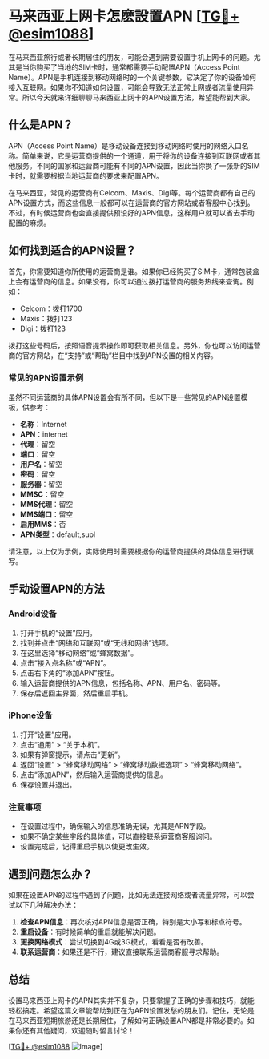 # 马来西亚上网卡怎麽設置APN [[TG💪+ @esim1088](https://t.me/s/esim1088)]

在马来西亚旅行或者长期居住的朋友，可能会遇到需要设置手机上网卡的问题。尤其是当你购买了当地的SIM卡时，通常都需要手动配置APN（Access Point Name）。APN是手机连接到移动网络时的一个关键参数，它决定了你的设备如何接入互联网。如果你不知道如何设置，可能会导致无法正常上网或者流量使用异常。所以今天就来详细聊聊马来西亚上网卡的APN设置方法，希望能帮到大家。

## 什么是APN？

APN（Access Point Name）是移动设备连接到移动网络时使用的网络入口名称。简单来说，它是运营商提供的一个通道，用于将你的设备连接到互联网或者其他服务。不同的国家和运营商可能有不同的APN设置，因此当你换了一张新的SIM卡时，就需要根据当地运营商的要求来配置APN。

在马来西亚，常见的运营商有Celcom、Maxis、Digi等。每个运营商都有自己的APN设置方式，而这些信息一般都可以在运营商的官方网站或者客服中心找到。不过，有时候运营商也会直接提供预设好的APN信息，这样用户就可以省去手动配置的麻烦。

## 如何找到适合的APN设置？

首先，你需要知道你所使用的运营商是谁。如果你已经购买了SIM卡，通常包装盒上会有运营商的信息。如果没有，你可以通过拨打运营商的服务热线来查询。例如：

- Celcom：拨打1700
- Maxis：拨打123
- Digi：拨打123

拨打这些号码后，按照语音提示操作即可获取相关信息。另外，你也可以访问运营商的官方网站，在“支持”或“帮助”栏目中找到APN设置的相关内容。

### 常见的APN设置示例

虽然不同运营商的具体APN设置会有所不同，但以下是一些常见的APN设置模板，供参考：

- **名称**：Internet
- **APN**：internet
- **代理**：留空
- **端口**：留空
- **用户名**：留空
- **密码**：留空
- **服务器**：留空
- **MMSC**：留空
- **MMS代理**：留空
- **MMS端口**：留空
- **启用MMS**：否
- **APN类型**：default,supl

请注意，以上仅为示例，实际使用时需要根据你的运营商提供的具体信息进行填写。

## 手动设置APN的方法

### Android设备

1. 打开手机的“设置”应用。
2. 找到并点击“网络和互联网”或“无线和网络”选项。
3. 在这里选择“移动网络”或“蜂窝数据”。
4. 点击“接入点名称”或“APN”。
5. 点击右下角的“添加APN”按钮。
6. 输入运营商提供的APN信息，包括名称、APN、用户名、密码等。
7. 保存后返回主界面，然后重启手机。

### iPhone设备

1. 打开“设置”应用。
2. 点击“通用” > “关于本机”。
3. 如果有弹窗提示，请点击“更新”。
4. 返回“设置” > “蜂窝移动网络” > “蜂窝移动数据选项” > “蜂窝移动网络”。
5. 点击“添加APN”，然后输入运营商提供的信息。
6. 保存设置并退出。

### 注意事项

- 在设置过程中，确保输入的信息准确无误，尤其是APN字段。
- 如果不确定某些字段的具体值，可以直接联系运营商客服询问。
- 设置完成后，记得重启手机以使更改生效。

## 遇到问题怎么办？

如果在设置APN的过程中遇到了问题，比如无法连接网络或者流量异常，可以尝试以下几种解决办法：

1. **检查APN信息**：再次核对APN信息是否正确，特别是大小写和标点符号。
2. **重启设备**：有时候简单的重启就能解决问题。
3. **更换网络模式**：尝试切换到4G或3G模式，看看是否有改善。
4. **联系运营商**：如果还是不行，建议直接联系运营商客服寻求帮助。

## 总结

设置马来西亚上网卡的APN其实并不复杂，只要掌握了正确的步骤和技巧，就能轻松搞定。希望这篇文章能帮助到正在为APN设置发愁的朋友们。记住，无论是在马来西亚短期旅游还是长期居住，了解如何正确设置APN都是非常必要的。如果你还有其他疑问，欢迎随时留言讨论！

[[TG💪+ @esim1088](https://t.me/s/esim1088) ![Image](https://i.postimg.cc/4NQfJmqS/Snipaste-2025-05-13-00-14-12.png)]